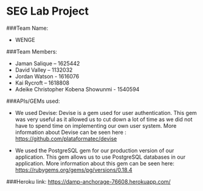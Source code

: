 # SEG Lab Project
###Team Name:
- WENGE

###Team Members:
- Jaman Salique – 1625442
- David Valley – 1132032
- Jordan Watson - 1616076
- Kai Rycroft – 1618808
- Adeike Christopher Kobena Showunmi - 1540594

###APIs/GEMs used:
- We used Devise: Devise is a gem used for user authentication. This gem was very useful as it allowed us to cut down a lot of time as we did not have to spend time on implementing our own user system. More information about Devise can be seen here : https://github.com/plataformatec/devise

- We used the PostgreSQL gem for our production version of our application. This gem allows us to use PostgreSQL databases in our application. More information about this gem can be seen here: https://rubygems.org/gems/pg/versions/0.18.4

###Heroku link: https://damp-anchorage-76608.herokuapp.com/
